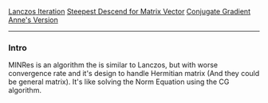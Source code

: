 [Lanczos Iteration](../AMATH%20584%20Numerical%20Linear%20Algebra/Hessenberg%20Form/Lanczos%20Iteration.md)
[Steepest Descend for Matrix Vector](../AMATH%20515%20Optimization%20Fundamentals/Steepest%20Descend%20for%20Matrix%20Vector.md)
[Conjugate Gradient Anne's Version](Conjugate%20Gradient%20Anne's%20Version.md)


----
### **Intro**

MINRes is an algorithm the is similar to Lanczos, but with worse convergence rate and it's design to handle Hermitian matrix (And they could be general matrix). It's like solving the Norm Equation using the CG algorithm. 



